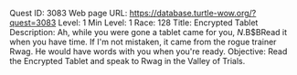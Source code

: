 Quest ID: 3083
Web page URL: https://database.turtle-wow.org/?quest=3083
Level: 1
Min Level: 1
Race: 128
Title: Encrypted Tablet
Description: Ah, while you were gone a tablet came for you, $N.$B$BRead it when you have time. If I'm not mistaken, it came from the rogue trainer Rwag. He would have words with you when you're ready.
Objective: Read the Encrypted Tablet and speak to Rwag in the Valley of Trials.
